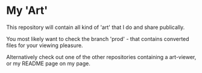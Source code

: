 # My 'Art'

This repository will contain all kind of 'art' that I do and share publically.

You most likely want to check the branch 'prod' - that contains converted files for your viewing pleasure.

Alternatively check out one of the other repositories containing a art-viewer, or my README page on my page.